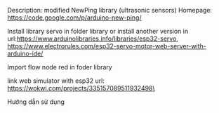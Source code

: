 Description: modified NewPing library (ultrasonic sensors)
Homepage: https://code.google.com/p/arduino-new-ping/

Install library servo in folder library or install another version in  url:https://www.arduinolibraries.info/libraries/esp32-servo, https://www.electrorules.com/esp32-servo-motor-web-server-with-arduino-ide/

Import flow node red in foder library


link web simulator with esp32 url: https://wokwi.com/projects/335157089511932498\


Hướng dẫn sử dụng  